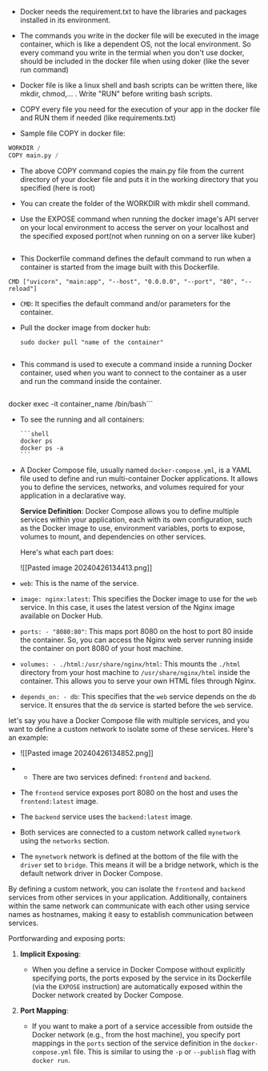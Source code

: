 - Docker needs the requirement.txt to have the libraries and packages installed in its environment.

- The commands you write in the docker file will be executed in the image container, which is like a dependent OS, not the local environment.
  So every command you write in the termial when you don't use docker, should be included in the docker file when using doker (like the sever run command)

- Docker file is like a linux shell and bash scripts can be written there, like mkdir, chmod,... . Write "RUN" before writing bash scripts.

- COPY every file you need for the execution of your app in the docker file and RUN them if needed (like requirements.txt)
  
- Sample file COPY in docker file:
  
```python
WORKDIR /  
COPY main.py / 
```

- The above COPY command copies the main.py file from the current directory of your docker file and puts it in the working directory that you specified (here is root)
- You can create the folder of the WORKDIR with mkdir shell command.


- Use the EXPOSE command when running the docker image's API server on your local environment to access the server on your localhost and the specified exposed port(not when running on on a server like kuber)
```
```
- This Dockerfile command defines the default command to run when a container is started from the image built with this Dockerfile.

```shell
CMD ["uvicorn", "main:app", "--host", "0.0.0.0", "--port", "80", "--reload"]
```

- `CMD`: It specifies the default command and/or parameters for the container.

- Pull the docker image from docker hub:
  
  ```shell
  sudo docker pull "name of the container"
  ```
```
```
- This command is used to execute a command inside a running Docker container, used when you want to connect to the container as a user and run the command inside the container.
  
  ```shell
docker exec -it container_name /bin/bash```

- To see the running and all containers:
  
	  ```shell
	  docker ps
	  docker ps -a
	  ```

- A Docker Compose file, usually named `docker-compose.yml`, is a YAML file used to define and run multi-container Docker applications. It allows you to define the services, networks, and volumes required for your application in a declarative way.
  
  **Service Definition**: Docker Compose allows you to define multiple services within your application, each with its own configuration, such as the Docker image to use, environment variables, ports to expose, volumes to mount, and dependencies on other services.
  
  Here's what each part does:

  ![[Pasted image 20240426134413.png]]

- `web`: This is the name of the service.
- `image: nginx:latest`: This specifies the Docker image to use for the `web` service. In this case, it uses the latest version of the Nginx image available on Docker Hub.
- `ports: - "8080:80"`: This maps port 8080 on the host to port 80 inside the container. So, you can access the Nginx web server running inside the container on port 8080 of your host machine.
- `volumes: - ./html:/usr/share/nginx/html`: This mounts the `./html` directory from your host machine to `/usr/share/nginx/html` inside the container. This allows you to serve your own HTML files through Nginx.
- `depends_on: - db`: This specifies that the `web` service depends on the `db` service. It ensures that the `db` service is started before the `web` service.


let's say you have a Docker Compose file with multiple services, and you want to define a custom network to isolate some of these services. Here's an example:

- ![[Pasted image 20240426134852.png]]


- - There are two services defined: `frontend` and `backend`.
- The `frontend` service exposes port 8080 on the host and uses the `frontend:latest` image.
- The `backend` service uses the `backend:latest` image.
- Both services are connected to a custom network called `mynetwork` using the `networks` section.
- The `mynetwork` network is defined at the bottom of the file with the `driver` set to `bridge`. This means it will be a bridge network, which is the default network driver in Docker Compose.

By defining a custom network, you can isolate the `frontend` and `backend` services from other services in your application. Additionally, containers within the same network can communicate with each other using service names as hostnames, making it easy to establish communication between services.


Portforwarding and exposing ports:

1. **Implicit Exposing**:
    
    - When you define a service in Docker Compose without explicitly specifying ports, the ports exposed by the service in its Dockerfile (via the `EXPOSE` instruction) are automatically exposed within the Docker network created by Docker Compose.
2. **Port Mapping**:
    
    - If you want to make a port of a service accessible from outside the Docker network (e.g., from the host machine), you specify port mappings in the `ports` section of the service definition in the `docker-compose.yml` file. This is similar to using the `-p` or `--publish` flag with `docker run`.